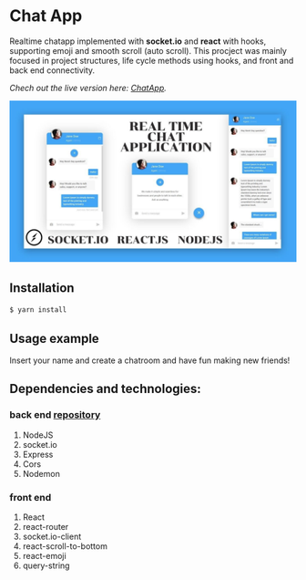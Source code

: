# Chat App

Realtime chatapp implemented with **socket.io** and **react** with hooks, supporting emoji and smooth scroll (auto scroll).
This procject was mainly focused in project structures, life cycle methods using hooks, and front and back end connectivity.

_Chech out the live version here: [ChatApp][liveversion]._  

![](preview.jpg)

## Installation
```sh
$ yarn install 
```

## Usage example
Insert your name and create a chatroom and have fun making new friends!

## Dependencies and technologies:
### back end [repository][repo]
1. NodeJS
2. socket.io
3. Express
4. Cors
5. Nodemon

### front end
1. React
2. react-router
3. socket.io-client
4. react-scroll-to-bottom
5. react-emoji
6. query-string

[repo]:https://github.com/codeecoffee/chatapp-backend
[liveversion]:https://5efe251308a6c3626f035915--vibrant-bhaskara-287957.netlify.app/